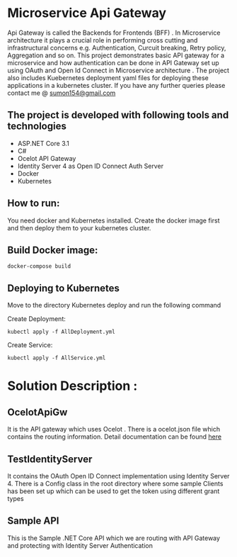 # Microservice Api Gateway

Api Gateway is called the Backends for Frontends (BFF) . In Microservice architecture it plays a crucial role in performing cross cutting and infrastructural concerns e.g. Authentication, Curcuit breaking, Retry policy, Aggregation and so on. This project demonstrates basic API gateway for a microservice and how authentication can be done in API Gateway set up using OAuth and Open Id Connect in Microservice architecture . The project also includes Kuebernetes deployment yaml files for deploying these applications in a kubernetes cluster. If you have any further queries please contact me @  [sumon154@gmail.com](mailto:sumon154@gmail.com)

## The project is developed with following tools and technologies

- ASP.NET Core 3.1
- C#
- Ocelot API Gateway
- Identity Server 4 as Open ID Connect Auth Server
- Docker
- Kubernetes

## How to run:

You need docker and Kubernetes installed.
Create the docker image first and then deploy them to your kubernetes cluster.

## Build Docker image:

`docker-compose build`

## Deploying to Kubernetes

Move to the directory Kubernetes deploy and run the following command <br/>

Create Deployment:

`kubectl apply -f AllDeployment.yml` <br/>

Create Service: <br/>

`kubectl apply -f AllService.yml`

# Solution Description :

## OcelotApiGw

It is the API gateway which uses Ocelot . There is a ocelot.json file which contains the routing information. Detail documentation can be found [here](https://ocelot.readthedocs.io/en/latest/introduction/gettingstarted.html)

## TestIdentityServer

It contains the OAuth Open ID Connect implementation using Identity Server 4. There is a Config class in the root directory where some sample Clients has been set up which can be used to get the token using different grant types

## Sample API

This is the Sample .NET Core API which we are routing with API Gateway and protecting with Identity Server Authentication
